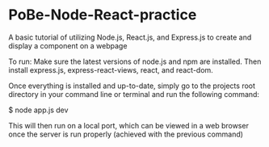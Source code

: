 # PoBe-Node-React-practice
A basic tutorial of utilizing Node.js, React.js, and Express.js to create and display a component on a webpage

To run: Make sure the latest versions of node.js and npm are installed. Then install express.js, express-react-views, react, and react-dom.

Once everything is installed and up-to-date, simply go to the projects root directory in your command line or terminal and run the following command:
  
$ node app.js dev

This will then run on a local port, which can be viewed in a web browser once the server is run properly (achieved with the previous command)
